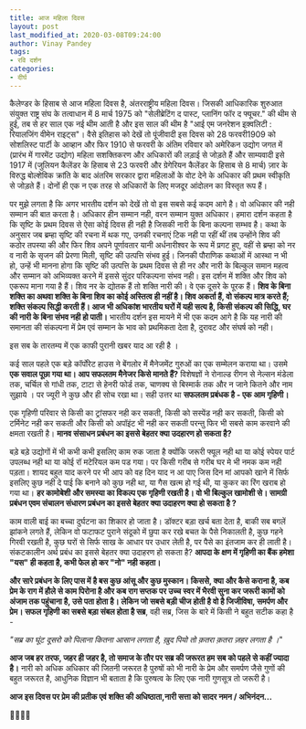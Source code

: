 ```yaml
---
title: आज महिला दिवस
layout: post
last_modified_at: 2020-03-08T09:24:00
author: Vinay Pandey
tags:
- रवि दर्शन
categories:
- दीर्घ
---
```

कैलेण्डर के हिसाब से आज महिला दिवस है, अंतरराष्ट्रीय महिला दिवस। जिसकी आधिकारिक शुरुआत संयुक्त राष्ट्र संघ के तत्वाधान में 8 मार्च 1975 को "सेलीब्रेटिंग द पास्ट, प्लानिंग फॉर द फ्यूचर." की थीम से हुई, तब से हर साल एक नई थीम आती है और इस साल  की थीम है "आई एम जनरेशन इक़्वलिटी : रियालजिंग वीमेन राइट्स"। वैसे इतिहास को देखें तो पूंजीवादी इस दिवस को 28 फरवरी1909 को सोशलिस्ट पार्टी के आव्हान और फिर 1910 से फरवरी के अंतिम रविवार को अमेरिकन उद्योग जगत में (प्रारंभ में गारमेंट उद्योग) महिला सशक्तिकरण और अधिकारों की लड़ाई से जोड़ते हैं और साम्यवादी इसे 1917 में (जुलियन कैलेंडर के हिसाब से 23 फरवरी और ग्रेगेरियन कैलेंडर के हिसाब से 8 मार्च) ज़ार के विरुद्ध बोल्शेविक क्रांति के बाद अंतरिम सरकार द्वारा महिलाओं के वोट देने के अधिकार की प्रथम स्वीकृति से जोड़ते हैं। दोनों ही एक न एक तरह से अधिकारों के लिए मजदूर आंदोलन का विस्तृत रूप हैं। 

पर मुझे लगता है कि अगर भारतीय दर्शन को देखें तो वो इस सबसे कई कदम आगे है। वो अधिकार की नही सम्मान की बात करता है। अधिकार हीन सम्मान नही, वरन सम्मान युक्त अधिकार। हमारा दर्शन कहता है कि सृष्टि के प्रथम दिवस से ऐसा कोई दिवस ही नही है जिसकी नारी के बिना कल्पना सम्भव है। कथा के अनुसार जब ब्रम्हा सृष्टि की रचना में थक गए, उनकी रचनाएं टिक नही पा रहीं थीं तब उन्होंने शिव की कठोर तपस्या की और फिर शिव अपने पूर्णावतार यानी अर्धनारीश्वर के रूप में प्रगट हुए, वहीं से ब्रम्हा को नर व नारी के सृजन की प्रेरणा मिली, सृष्टि की उत्पत्ति संभव हुई। जिनकी पौराणिक कथाओं में आस्था न भी हो, उन्हें भी मानना होगा कि सृष्टि की उत्पत्ति के प्रथम दिवस से ही नर और नारी के बिल्कुल समान महत्व और सम्मान को अभिव्यक्त करने में इससे सुंदर परिकल्पना संभव नही। इस दर्शन में शक्ति और शिव को एकरूप माना गया है हैं। शिव नर के द्योतक हैं तो शक्ति नारी की। वे एक दूसरे के पूरक हैं। **शिव के बिना शक्ति का अथवा शक्ति के बिना शिव का कोई अस्तित्व ही नहीं है। शिव अकर्ता हैं, वो संकल्प मात्र करते हैं; शक्ति संकल्प सिद्धी करती हैं। आज भी अधिकांश भारतीय घरों में यही सत्य है, किसी संकल्प की सिद्धि, घर की नारी के बिना संभव नही हो पाती।** भारतीय दर्शन इस मायने में भी एक कदम आगे है कि यह नारी की समानता की संकल्पना में प्रेम एवं सम्मान के भाव को प्रथमिकता देता है, दुरावट और संघर्ष को नही। 

इस सब के तारतम्य में एक काफी पुरानी खबर याद आ रही है । 

कई साल पहले एक बड़े कॉर्पोरेट हाउस ने बेंगलोर में मैनेजमेंट गुरुओं का एक सम्मेलन कराया था। उसमे **एक सवाल पूछा गया था। आप सफलतम मैनेजर किसे मानते हैं?** विशेषज्ञों ने रोनाल्ड रीगन से नेल्सन मंडेला तक, चर्चिल से गांधी तक, टाटा से हेनरी फोर्ड तक, चाणक्य से बिस्मार्क तक और न जाने कितने और नाम सुझाये । पर ज्यूरी ने कुछ और ही सोच रखा था। सही उत्तर था **सफलतम प्रबंधक है - एक आम गृहिणी।** 

एक गृहिणी परिवार से किसी का ट्रांसफर नही कर सकती, किसी को सस्पेंड नही कर सकती, किसी को टर्मिनेट नही कर सकती और किसी को अपॉइंट भी नही कर सकती परन्तु फिर भी सबसे काम करवाने की क्षमता रखती है। **मानव संसाधन प्रबंधन का इससे बेहतर क्या उदहारण हो सकता है?**

बड़े बड़े उद्योगों में भी कभी कभी इसलिए काम रुक जाता है क्योंकि जरूरी फ्यूल नही था या कोई स्पेयर पार्ट उपलब्ध नही था या कोई रॉ मटेरियल कम पड गया। पर किसी गरीब से गरीब घर मे भी नमक  कम नही पड़ता। शायद बहुत याद करने पर भी आप को वह दिन याद न आ पाए जिस दिन मां आपको खाने में सिर्फ इसलिए कुछ नही दे पाई कि बनाने को कुछ नही था, या गैस खत्म हो गई थी, या कुकर का रिंग खराब हो गया था। **हर कामोबेशी और समस्या का विकल्प एक गृहिणी रखती है। वो भी बिल्कुल खामोशी से। सामग्री प्रबंधन एवम संचालन संधारण प्रबंधन का इससे बेहतर क्या उदाहरण क्या हो सकता है ?**

काम वाली बाई का बच्चा दुर्घटना का शिकार हो जाता है। डॉक्टर बड़ा खर्च बता देता है, बाकी सब बगलें झांकने लगते हैं, लेकिन वो फटाफट पुराने संदूको में छुपा कर रखे बचत के पैसे निकालती है, कुछ गहने गिरवी रखती है, कुछ घरों से सिर्फ साख के आधार पर उधार लेती है, पर पैसे का इंतजाम कर ही लाती है। संकटकालीन अर्थ प्रबंध का इससे बेहतर क्या उदाहरण हो सकता है? **आपदा के क्षण में गृहिणी का बैंक हमेशा "यस" ही कहता है, कभी फेल हो कर "नो" नही कहता।** 

**और सारे प्रबंधन के लिए पास में है बस कुछ आंसू और कुछ मुस्कान। किससेे, क्या और कैसे कराना है, कब प्रेम के राग में हौले से काम पिरोना है और कब राग सप्तक पर उच्च स्वर में भैरवी सुना कर जरूरी कामों को अंजाम तक पहुंचाना है, उसे पता होता है। लेकिन जो सबसे बड़ी चीज होती है वो है जिजीविषा, समर्पण और प्रेम। सफल गृहिणी का सबसे बड़ा संबल होता है सब्र**, वही सब्र, जिस के बारे में किसी ने बहुत सटीक कहा है -

*"सब्र का घूंट दूसरो को पिलाना*
*कितना आसान लगता है,*
*ख़ुद पियो तो*
*क़तरा क़तरा ज़हर लगता है ।*"

**आज जब हर तरफ, जहर ही जहर है, तो समाज के तौर पर सब्र की जरूरत हम सब को पहले से कहीं ज्यादा है।** नारी को अधिक अधिकार की जितनी जरूरत है पुरुषों को भी नारी के प्रेम और समर्पण जैसे गुणों की बहुत जरूरत है, आधुनिक विज्ञान भी बताता है कि पुरुषत्व के लिए एक नारी गुणसूत्र तो जरूरी है।

**आज इस दिवस पर प्रेम की प्रतीक एवं शक्ति की अधिष्ठाता,नारी सत्ता को सादर नमन / अभिनंदन...**

🙏🌷🌷🙏


